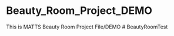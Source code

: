 # Beauty_Room_Project_DEMO
This is MATTS Beauty Room Project File/DEMO
#   B e a u t y R o o m T e s t  
 